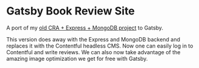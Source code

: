 # Gatsby Book Review Site

A port of my [old CRA + Express + MongoDB project](https://react-book-reviews.herokuapp.com/) to Gatsby.

This version does away with the Express and MongoDB backend and replaces it with the Contentful headless CMS. Now one can easily log in to Contentful and write reviews. We can also now take advantage of the amazing image optimization we get for free with Gatsby.
